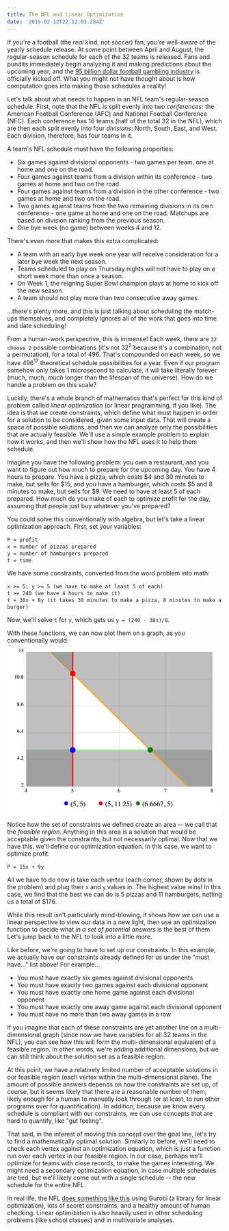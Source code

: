 ```yaml
---
title: The NFL and Linear Optimization
date: '2019-02-12T22:12:03.284Z'
---
```


If you're a football (the _real_ kind, not soccer) fan, you're well-aware of the yearly schedule release. At some point between April and August, the regular-season schedule for each of the 32 teams is released. Fans and pundits immediately begin analyzing it and making predictions about the upcoming year, and the [95 billion dollar football gambling industry](https://www.ibtimes.com/legalized-sports-gambling-americans-bet-95-billion-nfl-college-football-season-mostly-2089606) is officially kicked off. What you might not have thought about is how computation goes into making those schedules a reality!

Let's talk about what needs to happen in an NFL team's regular-season schedule. First, note that the NFL is split evenly into two _conferences_: the American Football Conference (AFC) and National Football Conference (NFC). Each conference has 16 teams (half of the total 32 in the NFL), which are then each split evenly into four _divisions_: North, South, East, and West. Each division, therefore, has four teams in it.

A team's NFL schedule must have the following properties:

- Six games against divisional opponents - two games per team, one at home and one on the road.
- Four games against teams from a division within its conference - two games at home and two on the road.
- Four games against teams from a division in the other conference - two games at home and two on the road.
- Two games against teams from the two remaining divisions in its own conference - one game at home and one on the road. Matchups are based on division ranking from the previous season.
- One bye week (no game) between weeks 4 and 12.

There's even more that makes this extra complicated:

- A team with an early bye week one year will receive consideration for a later bye week the next season.
- Teams scheduled to play on Thursday nights will not have to play on a short week more than once a season.
- On Week 1, the reigning Super Bowl champion plays at home to kick off the new season.
- A team should not play more than two consecutive away games.

...there's plenty more, and this is just talking about scheduling the match-ups themselves, and completely ignores all of the work that goes into time and date scheduling!

From a human-work perspective, this is immense! Each week, there are `32 choose 2` possible combinations (it's not 32<sup>2</sup> because it's a combination, not a permutation), for a total of 496. That's compounded on each week, so we have 496<sup>17</sup> theoretical schedule possibilities for a year. Even if our program somehow only takes 1 microsecond to calculate, it will take literally forever (much, much, _much_ longer than the lifespan of the universe). How do we handle a problem on this scale?

Luckily, there's a whole branch of mathematics that's perfect for this kind of problem called _linear optimization_ (or linear programming, if you like). The idea is that we create constraints, which define what must happen in order for a solution to be considered, given some input data. That will create a space of possible solutions, and then we can analyze only the possibilities that are actually feasible. We'll use a simple example problem to explain how it works, and then we'll show how the NFL uses it to help them schedule.

Imagine you have the following problem: you own a restaurant, and you want to figure out how much to prepare for the upcoming day. You have 4 hours to prepare. You have a pizza, which costs $4 and 30 minutes to make, but sells for $15, and you have a hamburger, which costs $5 and 8 minutes to make, but sells for $9. We need to have at least 5 of each prepared. How much do you make of each to optimize profit for the day, assuming that people just buy whatever you've prepared?

You could solve this conventionally with algebra, but let's take a linear optimization approach. First, set your variables:

```
P = profit
x = number of pizzas prepared
y = number of hamburgers prepared
t = time
```

We have some constraints, converted from the word problem into math:

```
x >= 5; y >= 5 (we have to make at least 5 of each)
t >= 240 (we have 4 hours to make it)
t = 30x + 8y (it takes 30 minutes to make a pizza, 8 minutes to make a burger)
```

Now, we'll solve `t` for `y`, which gets us `y = (240 - 30x)/8`.

With these functions, we can now plot them on a graph, as you conventionally would:
![linear programming](linear-programming.png)

Notice how the set of constraints we defined create an area -- we call that the _feasible region_. Anything in this area is a solution that would be acceptable given the constraints, but not necessarily optimal. Now that we have this, we'll define our optimization equation. In this case, we want to optimize profit:

```
P = 15x + 9y
```

All we have to do now is take each _vertex_ (each corner, shown by dots in the problem) and plug their `x` and `y` values in. The highest value wins! In this case, we find that the best we can do is 5 pizzas and 11 hamburgers, netting us a total of $176.

While this result isn't particularly mind-blowing, it shows how we can use a linear perspective to view our data in a new light, then use an optimization function to decide what _in a set of potential answers_ is the best of them. Let's jump back to the NFL to look into a little more.

Like before, we're going to have to set up our constraints. In this example, we actually have our constraints already defined for us under the "must have..." list above! For example...

- You must have exactly six games against divisional opponents
- You must have exactly two games against each divisional opponent
- You must have exactly one home game against each divisional opponent
- You must have exactly one away game against each divisional opponent
- You must have no more than two away games in a row

If you imagine that each of these constraints are yet another line on a multi-dimensional graph (since now we have variables for all 32 teams in the NFL), you can see how this will form the multi-dimensional equivalent of a feasible region. In other words, we're adding additional dimensions, but we can still think about the solution set as a feasible region.

At this point, we have a relatively limited number of acceptable solutions in our feasible region (each vertex within the multi-dimensional plane). The amount of possible answers depends on how the constraints are set up, of course, but it seems likely that there are a reasonable number of them, likely enough for a human to manually look through (or at least, to run other programs over for quantification). In addition, because we know every schedule is compliant with our constraints, we can use concepts that are hard to quantify, like "gut feeling".

That said, in the interest of moving this concept over the goal line, let's try to find a mathematically optimal solution. Similarly to before, we'll need to check each vertex against an optimization equation, which is just a function run over each vertex in our feasible region. In our case, perhaps we'll optimize for teams with close records, to make the games interesting. We might need a secondary optimization equation, in case multiple schedules are tied, but we'll likely come out with a single schedule -- the new schedule for the entire NFL.

In real life, the NFL [does something like this](https://www.gurobi.com/pdfs/case-study-NFL-English-low-res.pdf) using Gurobi (a library for linear optimization), lots of secret constraints, and a healthy amount of human checking. Linear optimization is also heavily used in other scheduling problems (like school classes) and in multivariate analyses.
